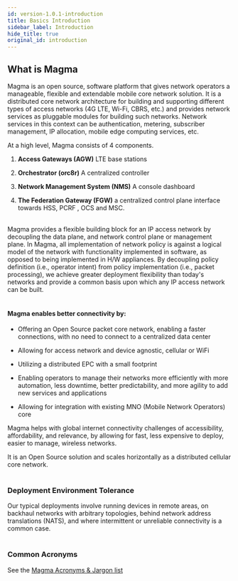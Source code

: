 ```yaml
---
id: version-1.0.1-introduction
title: Basics Introduction
sidebar_label: Introduction
hide_title: true
original_id: introduction
---
```

## What is Magma

Magma is an open source, software platform that gives network operators
a manageable, flexible and extendable mobile core network solution. It
is a distributed core network architecture for building and supporting
different types of access networks (4G LTE, Wi-Fi, CBRS, etc.) and
provides network services as pluggable modules for building such
networks. Network services in this context can be authentication,
metering, subscriber management, IP allocation, mobile edge computing
services, etc.

At a high level, Magma consists of 4 components.

1.  **Access Gateways (AGW)** LTE base stations

2.  **Orchestrator (orc8r)**  A centralized controller 

3.  **Network Management System (NMS)**  A console dashboard

4.  **The Federation Gateway (FGW)** a centralized control plane
    interface towards HSS, PCRF , OCS and MSC.<br><br/>

Magma provides a flexible building block for an IP access network by
decoupling the data plane, and network control plane or management
plane. In Magma, all implementation of network policy is against a
logical model of the network with functionality implemented in software,
as opposed to being implemented in H/W appliances. By decoupling policy
definition (i.e., operator intent) from policy implementation (i.e.,
packet processing), we achieve greater deployment flexibility than
today\'s networks and provide a common basis upon which any IP access
network can be built.<br><br/>

#### Magma enables better connectivity by:

-   Offering an Open Source packet core network, enabling a faster
    connections, with no need to connect to a centralized data center

-   Allowing for access network and device agnostic, cellular or WiFi

-   Utilizing a distributed EPC with a small footprint

-   Enabling operators to manage their networks more efficiently with
    more automation, less downtime, better predictability, and more
    agility to add new services and applications

-   Allowing for integration with existing MNO (Mobile Network
    Operators) core

Magma helps with global internet connectivity challenges of
accessibility, affordability, and relevance, by allowing for fast, less
expensive to deploy, easier to manage, wireless networks.

It is an Open Source solution and scales horizontally as a distributed
cellular core network.<br><br/>

### Deployment Environment Tolerance
Our typical deployments involve running devices in remote areas, on
backhaul networks with arbitrary topologies, behind network address
translations (NATS), and where intermittent or unreliable connectivity
is a common case.<br><br/>

### Common Acronyms

See the
[Magma Acronyms & Jargon list](https://github.com/englishthomas/training/blob/master/Docusaurus/assets/FBC_Acronymns.pdf "FBC Acronyms") <br />

